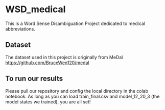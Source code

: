 # WSD_medical
This is a Word Sense Disambiguation Project dedicated to medical abbreviations.

## Dataset
The dataset used in this project is originally from MeDal https://github.com/BruceWen120/medal
## To run our results
Please pull our repository and config the local directory in the colab notebook. As long as you can load train_final.csv and model_12_20_3 (the model states we trained), you are all set!
